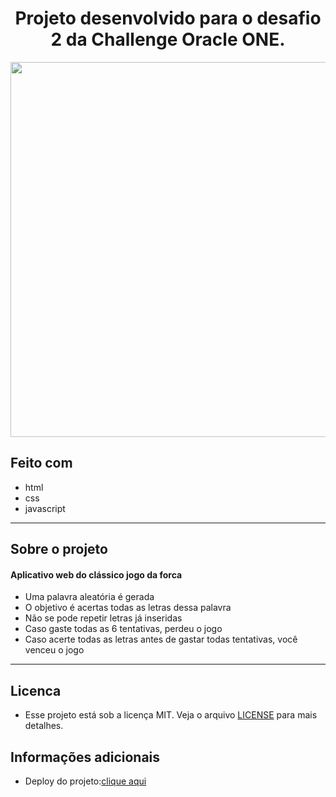 <h1 align="center">Projeto desenvolvido para o desafio 2 da Challenge Oracle ONE.</h1>
<div align="center">
<img src="https://user-images.githubusercontent.com/91150002/185842279-c86a2d55-6f33-4680-8a9a-1c0e7ef0da39.png" width="600px" />
</div>



<div>
  <h2>Feito com</h2>
  <ul>
    <li>html</li>
    <li>css</li>
    <li>javascript</li>
  </ul> 
</div>
<hr>
<h2>Sobre o projeto</h2>

<h4>Aplicativo web do clássico jogo da forca</h4>

<ul>
<li>Uma palavra aleatória é gerada</li>
<li>O objetivo é acertas todas as letras dessa palavra</li>
<li>Não se pode repetir letras já inseridas</li>
<li>Caso gaste todas as 6 tentativas, perdeu o jogo</li>
<li>Caso acerte todas as letras antes de gastar todas tentativas, você venceu o jogo</li>
</ul>
<hr>
<h2>Licenca</h2>
<ul>
<li><span>Esse projeto está sob a licença MIT. Veja o arquivo </span><a href="https://github.com/mfcastilho/challenge2-jogo-da-forca/blob/main/license">LICENSE</a><span> para mais detalhes.</span></li>
</ul>


<h2>Informações adicionais</h2>

 <ul>
  <li>Deploy do projeto:<a href="https://mfcastilho.github.io/challenge2-jogo-da-forca/">clique aqui</a></li></ul> 
 
